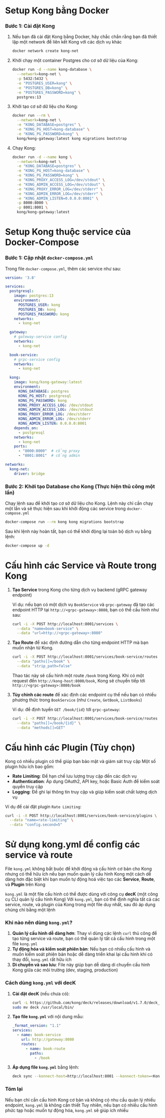# Setup Kong bằng Docker

### Bước 1: Cài đặt Kong

1. Nếu bạn đã cài đặt Kong bằng Docker, hãy chắc chắn rằng bạn đã thiết lập một network để liên kết Kong với các dịch vụ khác
   ```bash
   docker network create kong-net
   ```

2. Khởi chạy một container Postgres cho cơ sở dữ liệu của Kong:
   ```bash
   docker run -d --name kong-database \
     --network=kong-net \
     -p 5432:5432 \
     -e "POSTGRES_USER=kong" \
     -e "POSTGRES_DB=kong" \
     -e "POSTGRES_PASSWORD=kong" \
     postgres:13
   ```

3. Khởi tạo cơ sở dữ liệu cho Kong:
   ```bash
   docker run --rm \
     --network=kong-net \
     -e "KONG_DATABASE=postgres" \
     -e "KONG_PG_HOST=kong-database" \
     -e "KONG_PG_PASSWORD=kong" \
     kong/kong-gateway:latest kong migrations bootstrap
   ```

4. Chạy Kong:
   ```bash
   docker run -d --name kong \
     --network=kong-net \
     -e "KONG_DATABASE=postgres" \
     -e "KONG_PG_HOST=kong-database" \
     -e "KONG_PG_PASSWORD=kong" \
     -e "KONG_PROXY_ACCESS_LOG=/dev/stdout" \
     -e "KONG_ADMIN_ACCESS_LOG=/dev/stdout" \
     -e "KONG_PROXY_ERROR_LOG=/dev/stderr" \
     -e "KONG_ADMIN_ERROR_LOG=/dev/stderr" \
     -e "KONG_ADMIN_LISTEN=0.0.0.0:8001" \
     -p 8000:8000 \
     -p 8001:8001 \
     kong/kong-gateway:latest
   ```

# Setup Kong thuộc service của Docker-Compose

### Bước 1: Cập nhật `docker-compose.yml`

Trong file `docker-compose.yml`, thêm các service như sau:

```yaml
version: '3.8'

services:
  postgresql:
    image: postgres:13
    environment:
      POSTGRES_USER: kong
      POSTGRES_DB: kong
      POSTGRES_PASSWORD: kong
    networks:
      - kong-net

  gateway:
    # gateway-service config
    networks:
      - kong-net

  book-service:
    # grpc-service config
    networks:
      - kong-net

  kong:
    image: kong/kong-gateway:latest
    environment:
      KONG_DATABASE: postgres
      KONG_PG_HOST: postgresql
      KONG_PG_PASSWORD: kong
      KONG_PROXY_ACCESS_LOG: /dev/stdout
      KONG_ADMIN_ACCESS_LOG: /dev/stdout
      KONG_PROXY_ERROR_LOG: /dev/stderr
      KONG_ADMIN_ERROR_LOG: /dev/stderr
      KONG_ADMIN_LISTEN: 0.0.0.0:8001
    depends_on:
      - postgresql
    networks:
      - kong-net
    ports:
      - "8000:8000"  # cổng proxy
      - "8001:8001"  # cổng admin

networks:
  kong-net:
    driver: bridge
```

### Bước 2: Khởi tạo Database cho Kong (Thực hiện thủ công một lần)

Chạy lệnh sau để khởi tạo cơ sở dữ liệu cho Kong. Lệnh này chỉ cần chạy một lần và sẽ thực hiện sau khi khởi động các service trong `docker-compose.yml`

```bash
docker-compose run --rm kong kong migrations bootstrap
```

Sau khi lệnh này hoàn tất, bạn có thể khởi động lại toàn bộ dịch vụ bằng lệnh:

```bash
docker-compose up -d
```

# Cấu hình các Service và Route trong Kong

1. **Tạo Service** trong Kong cho từng dịch vụ backend (gRPC gateway endpoint)

   Ví dụ: nếu bạn có một dịch vụ `BookService` và `grpc-gateway` đã tạo các endpoint HTTP tại `http://<grpc-gateway>:8080`, bạn có thể cấu hình như sau:

   ```bash
   curl -i -X POST http://localhost:8001/services \
     --data "name=book-service" \
     --data "url=http://<grpc-gateway>:8080"
   ```

2. **Tạo Route** để xác định đường dẫn cho từng endpoint HTTP mà bạn muốn nhận từ Kong.

   ```bash
   curl -i -X POST http://localhost:8001/services/book-service/routes \
     --data "paths[]=/book" \
     --data "strip_path=false"
   ```

   Thao tác này sẽ cấu hình một route `/book` trong Kong. Khi có một request đến `http://kong-host:8000/book`, Kong sẽ chuyển tiếp tới `http://<grpc-gateway>:8080/book`

3. **Tùy chỉnh các route** để xác định các endpoint cụ thể nếu bạn có nhiều phương thức trong `BookService` (như `Create`, `GetBook`, `ListBooks`)

   Ví dụ: để định tuyến `GET /book/{id}` tới `grpc-gateway`:
   ```bash
   curl -i -X POST http://localhost:8001/services/book-service/routes \
     --data "paths[]=/book/{id}" \
     --data "methods[]=GET"
   ```

# Cấu hình các Plugin (Tùy chọn) 

Kong có nhiều plugin có thể giúp bạn bảo mật và giám sát truy cập 
Một số plugin hữu ích bao gồm:

- **Rate Limiting**: Để hạn chế lưu lượng truy cập đến các dịch vụ
- **Authentication**: Áp dụng OAuth2, API key, hoặc Basic Auth để kiểm soát quyền truy cập
- **Logging**: Để ghi lại thông tin truy cập và giúp kiểm soát chất lượng dịch vụ

Ví dụ để cài đặt plugin `Rate Limiting`:
```bash
curl -i -X POST http://localhost:8001/services/book-service/plugins \
  --data "name=rate-limiting" \
  --data "config.second=5"
```

# Sử dụng kong.yml để config các service và route

File `kong.yml` không bắt buộc để khởi động và cấu hình cơ bản cho Kong
nhưng có thể hữu ích nếu bạn muốn quản lý cấu hình Kong một cách dễ dàng hơn
đặc biệt khi bạn muốn tự động hoá việc tạo các **Service**, **Route**, và **Plugin** trên Kong

`kong.yml` là một file cấu hình có thể được dùng với công cụ **decK** (một công cụ CLI quản lý cấu hình Kong)
Với `kong.yml`, bạn có thể định nghĩa tất cả các service, route, và plugin của Kong trong một file duy nhất, sau đó áp dụng chúng chỉ bằng một lệnh

### Khi nào nên dùng `kong.yml`?

1. **Quản lý cấu hình dễ dàng hơn**: Thay vì dùng các lệnh `curl` thủ công để tạo từng service và route, bạn có thể quản lý tất cả cấu hình trong một file `kong.yml`
2. **Tự động hóa và kiểm soát phiên bản**: Nếu bạn có nhiều cấu hình và muốn kiểm soát phiên bản hoặc dễ dàng triển khai lại cấu hình khi có thay đổi, `kong.yml` rất hữu ích
3. **Di chuyển và sao lưu**: File này giúp bạn dễ dàng di chuyển cấu hình Kong giữa các môi trường (dev, staging, production)

### Cách dùng `kong.yml` với decK

1. **Cài đặt decK** (nếu chưa có):
   ```bash
   curl -L https://github.com/kong/deck/releases/download/v1.7.0/deck_1.7.0_linux_amd64.tar.gz | tar xvz
   sudo mv deck /usr/local/bin/
   ```

2. **Tạo file `kong.yml`** với nội dung mẫu:
   ```yaml
   _format_version: "1.1"
   services:
     - name: book-service
       url: http://gateway:8080
       routes:
         - name: book-route
           paths:
             - /book
   ```

3. **Áp dụng file `kong.yml`** bằng lệnh:
   ```bash
   deck sync --konnect-host=http://localhost:8001 --konnect-token=<Kong_admin_token>
   ```

### Tóm lại

Nếu bạn chỉ cần cấu hình Kong cơ bản và không có nhu cầu quản lý nhiều endpoint, `kong.yml` là không cần thiết 
Tuy nhiên, nếu bạn có nhiều cấu hình phức tạp hoặc muốn tự động hóa, `kong.yml` sẽ giúp ích nhiều